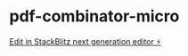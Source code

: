 # pdf-combinator-micro

[Edit in StackBlitz next generation editor ⚡️](https://stackblitz.com/~/github.com/wemadeathing/pdf-combinator-micro)